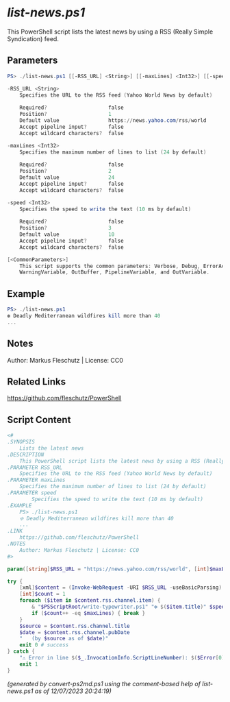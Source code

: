 *list-news.ps1*
================

This PowerShell script lists the latest news by using a RSS (Really Simple Syndication) feed.

Parameters
----------
```powershell
PS> ./list-news.ps1 [[-RSS_URL] <String>] [[-maxLines] <Int32>] [[-speed] <Int32>] [<CommonParameters>]

-RSS_URL <String>
    Specifies the URL to the RSS feed (Yahoo World News by default)
    
    Required?                    false
    Position?                    1
    Default value                https://news.yahoo.com/rss/world
    Accept pipeline input?       false
    Accept wildcard characters?  false

-maxLines <Int32>
    Specifies the maximum number of lines to list (24 by default)
    
    Required?                    false
    Position?                    2
    Default value                24
    Accept pipeline input?       false
    Accept wildcard characters?  false

-speed <Int32>
    Specifies the speed to write the text (10 ms by default)
    
    Required?                    false
    Position?                    3
    Default value                10
    Accept pipeline input?       false
    Accept wildcard characters?  false

[<CommonParameters>]
    This script supports the common parameters: Verbose, Debug, ErrorAction, ErrorVariable, WarningAction, 
    WarningVariable, OutBuffer, PipelineVariable, and OutVariable.
```

Example
-------
```powershell
PS> ./list-news.ps1
❇️ Deadly Mediterranean wildfires kill more than 40
...

```

Notes
-----
Author: Markus Fleschutz | License: CC0

Related Links
-------------
https://github.com/fleschutz/PowerShell

Script Content
--------------
```powershell
<#
.SYNOPSIS
	Lists the latest news
.DESCRIPTION
	This PowerShell script lists the latest news by using a RSS (Really Simple Syndication) feed.
.PARAMETER RSS_URL
	Specifies the URL to the RSS feed (Yahoo World News by default)
.PARAMETER maxLines
	Specifies the maximum number of lines to list (24 by default)
.PARAMETER speed
        Specifies the speed to write the text (10 ms by default)
.EXAMPLE
	PS> ./list-news.ps1
	❇️ Deadly Mediterranean wildfires kill more than 40
	...
.LINK
	https://github.com/fleschutz/PowerShell
.NOTES
	Author: Markus Fleschutz | License: CC0
#>

param([string]$RSS_URL = "https://news.yahoo.com/rss/world", [int]$maxLines = 24, [int]$speed = 10)

try {
	[xml]$content = (Invoke-WebRequest -URI $RSS_URL -useBasicParsing).Content
	[int]$count = 1
	foreach ($item in $content.rss.channel.item) {
		& "$PSScriptRoot/write-typewriter.ps1" "❇️ $($item.title)" $speed
		if ($count++ -eq $maxLines) { break }
	}
	$source = $content.rss.channel.title
	$date = $content.rss.channel.pubDate
	"   (by $source as of $date)"
	exit 0 # success
} catch {
	"⚠️ Error in line $($_.InvocationInfo.ScriptLineNumber): $($Error[0])"
	exit 1
}
```

*(generated by convert-ps2md.ps1 using the comment-based help of list-news.ps1 as of 12/07/2023 20:24:19)*

